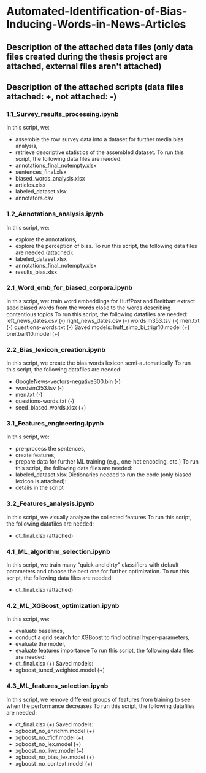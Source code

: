 # Automated-Identification-of-Bias-Inducing-Words-in-News-Articles

## Description of the attached data files (only data files created during the thesis project are attached, external files aren't attached)

## Description of the attached scripts (data files attached: +, not attached: -)
### 1.1_Survey_results_processing.ipynb
In this script, we:
- assemble the row survey data into a dataset for further media bias analysis,
- retrieve descriptive statistics of the assembled dataset.
To run this script, the following data files are needed:
- annotations_final_notempty.xlsx
- sentences_final.xlsx
- biased_words_analysis.xlsx
- articles.xlsx
- labeled_dataset.xlsx
- annotators.csv

### 1.2_Annotations_analysis.ipynb
In this script, we:
- explore the annotations,
- explore the perception of bias.
To run this script, the following data files are needed (attached):
- labeled_dataset.xlsx
- annotations_final_notempty.xlsx
- results_bias.xlsx

### 2.1_Word_emb_for_biased_corpora.ipynb
In this script, we:
train word embeddings for HuffPost and Breitbart
extract seed biased words from the words close to the words describing contentious topics
To run this script, the following datafiles are needed:
left_news_dates.csv (-)
right_news_dates.csv (-)
wordsim353.tsv (-)
men.txt (-)
questions-words.txt (-)
Saved models:
huff_simp_bi_trigr10.model (+)
breitbart10.model (+)

### 2.2_Bias_lexicon_creation.ipynb
In this script, we create the bias words lexicon semi-automatically
To run this script, the following datafiles are needed:
- GoogleNews-vectors-negative300.bin (-)
- wordsim353.tsv (-)
- men.txt (-)
- questions-words.txt (-)
- seed_biased_words.xlsx (+)

### 3.1_Features_engineering.ipynb
In this script, we:
- pre-process the sentences,
- create features,
- prepare data for further ML training (e.g., one-hot encoding, etc.)
To run this script, the following data files are needed:
- labeled_dataset.xlsx
Dictionaries needed to run the code (only biased lexicon is attached): 
- details in the script

### 3.2_Features_analysis.ipynb
In this script, we visually analyze the collected features
To run this script, the following datafiles are needed:
- dt_final.xlsx (attached)

### 4.1_ML_algorithm_selection.ipynb
In this script, we train many "quick and dirty" classifiers with default parameters and choose the best one for further optimization.
To run this script, the following data files are needed:
- dt_final.xlsx (attached)

### 4.2_ML_XGBoost_optimization.ipynb
In this script, we:
- evaluate baselines,
- conduct a grid search for XGBoost to find optimal hyper-parameters,
- evaluate the model,
- evaluate features importance
To run this script, the following data files are needed:
- dt_final.xlsx (+)
Saved models:
- xgboost_tuned_weighted.model (+)

### 4.3_ML_features_selection.ipynb
In this script, we remove different groups of features from training to see when the performance decreases
To run this script, the following datafiles are needed:
- dt_final.xlsx (+)
Saved models:
- xgboost_no_enrichm.model (+)
- xgboost_no_tfidf.model (+)
- xgboost_no_lex.model (+)
- xgboost_no_liwc.model (+)
- xgboost_no_bias_lex.model (+)
- xgboost_no_context.model (+)
